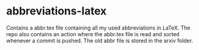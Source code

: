# abbreviations-latex

Contains a abbr.tex file containing all my used abbreviations in LaTeX.
The repo also contains an action where the abbr.tex file is read and sorted whenever a commit is pushed. 
The old abbr file is stored in the arxiv folder.
